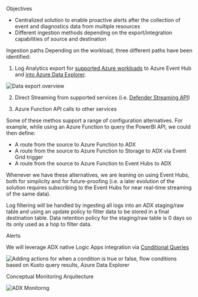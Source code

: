 Objectives
- Centralized solution to enable proactive alerts after the collection of event and diagnostics data from multiple resources
- Different ingestion methods depending on the export/integration capabilities of source and destination

Ingestion paths
Depending on the workload, three different paths have been identified:

1. Log Analytics export for [supported Azure workloads](https://docs.microsoft.com/en-us/azure/azure-monitor/monitor-reference#azure-supported-services) to Azure Event Hub and [into Azure Data Explorer](https://docs.microsoft.com/en-us/azure/data-explorer/ingest-data-no-code?tabs=diagnostic-logs).

<IMG  src="https://docs.microsoft.com/en-us/azure/azure-monitor/logs/media/logs-data-export/data-export-overview.png"  alt="Data export overview"/>

2. Direct Streaming from supported services
(i.e. [Defender Streaming API](https://docs.microsoft.com/en-us/microsoft-365/security/defender-endpoint/raw-data-export?view=o365-worldwide))

3. Azure Function API calls to other services

Some of these methos support a range of configuration alternatives.
For example, while using an Azure Function to query the PowerBI API, we could then define:
- A route from the source to Azure Function to ADX
- A route from the source to Azure Function to Storage to ADX via Event Grid trigger
- A route from the source to Azure Function to Event Hubs to ADX

Whenever we have these alternatives, we are leaning on using Event Hubs, both for simplicity and for future-proofing (i.e. a later evolution of the solution requires subscribing to the Event Hubs for near real-time streaming of the same data).

Log filtering will be handled by ingesting all logs into an ADX staging/raw table and using an update policy to filter data to be stored in a final destination table. Data retention policy for the staging/raw table is 0 days so its only used as a hop to filter data.

Alerts

We will leverage ADX native Logic Apps integration via [Conditional Queries](https://docs.microsoft.com/en-us/azure/data-explorer/flow-usage#conditional-queries)

<IMG  src="https://docs.microsoft.com/en-us/azure/data-explorer/media/flow-usage/flow-conditionactions.png"  alt="Adding actions for when a condition is true or false, flow conditions based on Kusto query results, Azure Data Explorer"/>

Conceptual Monitoring Arquitecture

<IMG  src="https://github.com/jlrevilla/monitoringsolution/blob/main/ADX%20Monitoring.jpg"  alt="ADX Monitorng"/>
